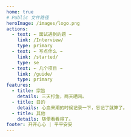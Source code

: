 ```yaml
---
home: true
# Public 文件路径
heroImage: /images/logo.png
actions:
  - text: ← 面试遇到的题 →
    link: /Interview/
    type: primary
  - text: ← 写点什么 →
    link: /started/
    type: se
  - text: ← 几个项目 →
    link: /guide/
    type: primary
features:
  - title: 宗旨
    details: 三天打鱼，两天晒网。
  - title: 目的
    details: 心血来潮的时候记录一下，忘记了就算了。
  - title: 其他
    details: 随便看看得了。
footer: 开开心心 | 平平安安 
---
```

